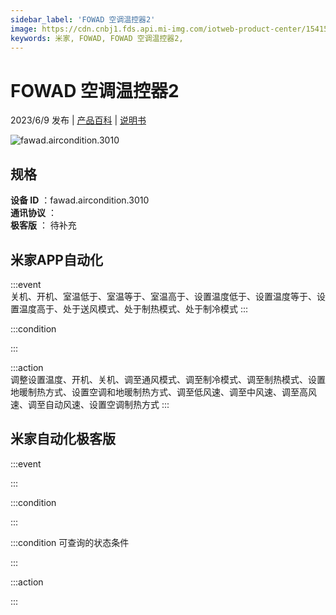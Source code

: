 ```yaml
---
sidebar_label: 'FOWAD 空调温控器2'
image: https://cdn.cnbj1.fds.api.mi-img.com/iotweb-product-center/15415534a5bed5745c759ea3f81508e8_1681697872134.png?GalaxyAccessKeyId=AKVGLQWBOVIRQ3XLEW&Expires=9223372036854775807&Signature=kwTjhSpC6lJpMDz42m9PEMG1JwQ=
keywords: 米家, FOWAD, FOWAD 空调温控器2, 
---
```

# FOWAD 空调温控器2

2023/6/9 发布 | [产品百科](https://home.mi.com/webapp/content/baike/product/index.html?model=fawad.aircondition.3010/) | [说明书](https://home.mi.com/views/introduction.html?model=fawad.aircondition.3010&region=cn)

![fawad.aircondition.3010](https://cdn.cnbj1.fds.api.mi-img.com/iotweb-product-center/15415534a5bed5745c759ea3f81508e8_1681697872134.png?GalaxyAccessKeyId=AKVGLQWBOVIRQ3XLEW&Expires=9223372036854775807&Signature=kwTjhSpC6lJpMDz42m9PEMG1JwQ=)

## 规格  
> 
**设备 ID** ：fawad.aircondition.3010  
**通讯协议** ：  
**极客版**  ： 待补充 


## 米家APP自动化  

:::event  
关机、开机、室温低于、室温等于、室温高于、设置温度低于、设置温度等于、设置温度高于、处于送风模式、处于制热模式、处于制冷模式
:::

:::condition  

:::

:::action   
调整设置温度、开机、关机、调至通风模式、调至制冷模式、调至制热模式、设置地暖制热方式、设置空调和地暖制热方式、调至低风速、调至中风速、调至高风速、调至自动风速、设置空调制热方式
:::

## 米家自动化极客版  

:::event  

:::

:::condition  

:::

:::condition 可查询的状态条件  

:::

:::action  

:::

        
